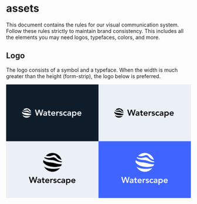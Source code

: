 # assets

This document contains the rules for our visual communication system. Follow these rules strictly to maintain brand consistency. This includes all the elements you may need logos, typefaces, colors, and more.

## Logo

The logo consists of a symbol and a typeface. When the width is much greater than the height (form-strip), the logo below is preferred.

![logos](./documents/images/logos.svg)
